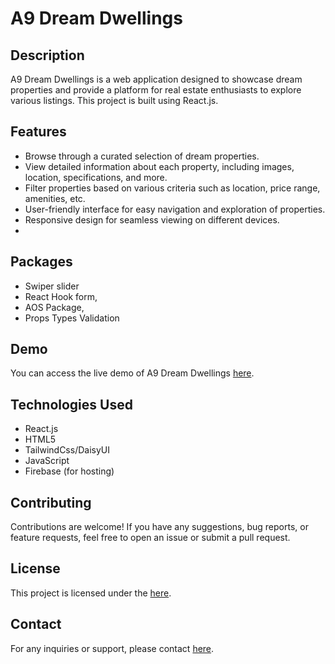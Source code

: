 # A9 Dream Dwellings

## Description
A9 Dream Dwellings is a web application designed to showcase dream properties and provide a platform for real estate enthusiasts to explore various listings. This project is built using React.js.

## Features
- Browse through a curated selection of dream properties.
- View detailed information about each property, including images, location, specifications, and more.
- Filter properties based on various criteria such as location, price range, amenities, etc.
- User-friendly interface for easy navigation and exploration of properties.
- Responsive design for seamless viewing on different devices.
- 
## Packages
- Swiper slider
- React Hook form,
- AOS Package,
- Props Types Validation 


## Demo
You can access the live demo of A9 Dream Dwellings [here](https://a9-dreamdwellings-react.web.app/).



## Technologies Used
- React.js
- HTML5
- TailwindCss/DaisyUI
- JavaScript
- Firebase (for hosting)

## Contributing
Contributions are welcome! If you have any suggestions, bug reports, or feature requests, feel free to open an issue or submit a pull request.

## License
This project is licensed under the [here](https://a9-dreamdwellings-react.web.app/).

## Contact
For any inquiries or support, please contact [here](https://a9-dreamdwellings-react.web.app/).

